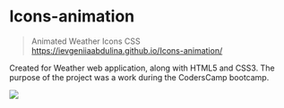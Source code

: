 # Icons-animation
> Animated Weather Icons CSS </br>
> https://ievgeniiaabdulina.github.io/Icons-animation/

Created for Weather web application, along with HTML5 and CSS3.
The purpose of the project was a work during the CodersCamp bootcamp.

![](ic_weather.jpeg)
